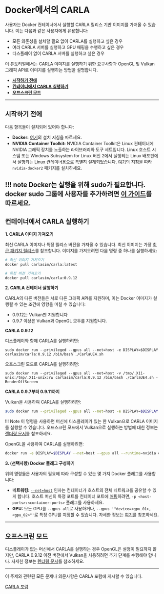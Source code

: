 # Docker에서의 CARLA

사용자는 Docker 컨테이너에서 실행할 CARLA 릴리스 기반 이미지를 가져올 수 있습니다. 이는 다음과 같은 사용자에게 유용합니다:

- 모든 의존성을 설치할 필요 없이 CARLA를 실행하고 싶은 경우
- 여러 CARLA 서버를 실행하고 GPU 매핑을 수행하고 싶은 경우
- 디스플레이 없이 CARLA 서버를 실행하고 싶은 경우

이 튜토리얼에서는 CARLA 이미지를 실행하기 위한 요구사항과 OpenGL 및 Vulkan 그래픽 API로 이미지를 실행하는 방법을 설명합니다.

- [__시작하기 전에__](#before-you-begin)
- [__컨테이너에서 CARLA 실행하기__](#running-carla-in-a-container)
- [__오프스크린 모드__](#off-screen-mode)

---
## 시작하기 전에

다음 항목들이 설치되어 있어야 합니다:

- __Docker:__ [여기](https://docs.docker.com/engine/install/)의 설치 지침을 따르세요.
- __NVIDIA Container Toolkit:__ NVIDIA Container Toolkit은 Linux 컨테이너에 NVIDIA 그래픽 장치를 노출하는 라이브러리와 도구 세트입니다. Linux 호스트 시스템 또는 Windows Subsystem for Linux 버전 2에서 실행되는 Linux 배포판에서 실행되는 Linux 컨테이너용으로 특별히 설계되었습니다. [여기](https://docs.nvidia.com/datacenter/cloud-native/container-toolkit/install-guide.html#installation-guide)의 지침을 따라 `nvidia-docker2` 패키지를 설치하세요.

!!! note
    Docker는 실행을 위해 sudo가 필요합니다. docker sudo 그룹에 사용자를 추가하려면 [이 가이드](https://docs.docker.com/install/linux/linux-postinstall/)를 따르세요.
---
## 컨테이너에서 CARLA 실행하기

__1. CARLA 이미지 가져오기__

최신 CARLA 이미지나 특정 릴리스 버전을 가져올 수 있습니다. 최신 이미지는 가장 [최근 패키지 릴리스](https://github.com/carla-simulator/carla/releases)를 참조합니다. 이미지를 가져오려면 다음 명령 중 하나를 실행하세요:

```sh
# 최신 이미지 가져오기
docker pull carlasim/carla:latest

# 특정 버전 가져오기
docker pull carlasim/carla:0.9.12
```

__2. CARLA 컨테이너 실행하기__

CARLA의 다른 버전들은 서로 다른 그래픽 API를 지원하며, 이는 Docker 이미지가 실행될 수 있는 조건에 영향을 미칠 수 있습니다:

- 0.9.12는 Vulkan만 지원합니다
- 0.9.7 이상은 Vulkan과 OpenGL 모두를 지원합니다.

__CARLA 0.9.12__

디스플레이와 함께 CARLA를 실행하려면:

```
sudo docker run --privileged --gpus all --net=host -e DISPLAY=$DISPLAY carlasim/carla:0.9.12 /bin/bash ./CarlaUE4.sh
```

오프스크린 모드로 CARLA를 실행하려면:

```
sudo docker run --privileged --gpus all --net=host -v /tmp/.X11-unix:/tmp/.X11-unix:rw carlasim/carla:0.9.12 /bin/bash ./CarlaUE4.sh -RenderOffScreen
```

__CARLA 0.9.7부터 0.9.11까지__

Vulkan을 사용하여 CARLA를 실행하려면:

```sh
sudo docker run --privileged --gpus all --net=host -e DISPLAY=$DISPLAY -e SDL_VIDEODRIVER=x11 -v /tmp/.X11-unix:/tmp/.X11-unix:rw carlasim/carla:0.9.11 /bin/bash ./CarlaUE4.sh -vulkan <-additonal-carla-flags>
```

!!! Note
    이 명령을 사용하면 머신에 디스플레이가 있는 한 Vulkan으로 CARLA 이미지를 실행할 수 있습니다. 오프스크린 모드에서 Vulkan으로 실행하는 방법에 대한 정보는 [렌더링 문서](adv_rendering_options.md#off-screen-mode)를 참조하세요.

OpenGL을 사용하여 CARLA를 실행하려면:

```sh
docker run -e DISPLAY=$DISPLAY --net=host --gpus all --runtime=nvidia carlasim/carla:<version> /bin/bash CarlaUE4.sh -opengl <-additonal-carla-flags>
```
__3. (선택사항) Docker 플래그 구성하기__

위의 명령들은 사용자의 필요에 따라 구성할 수 있는 몇 가지 Docker 플래그를 사용합니다:

- __네트워킹:__ [`--net=host`](https://docs.docker.com/engine/reference/run/#network-settings) 인자는 컨테이너가 호스트의 전체 네트워크를 공유할 수 있게 합니다. 호스트 머신의 특정 포트를 컨테이너 포트에 [매핑](https://docs.docker.com/engine/reference/run/#expose-incoming-ports)하려면, `-p <host-ports>:<container-ports>` 플래그를 사용하세요.
- __GPU:__ 모든 GPU를 `--gpus all`로 사용하거나, `--gpus '"device=<gpu_01>,<gpu_02>"'`로 특정 GPU를 지정할 수 있습니다. 자세한 정보는 [여기](https://docs.docker.com/config/containers/resource_constraints/#gpu)를 참조하세요.

---

## 오프스크린 모드

디스플레이가 없는 머신에서 CARLA를 실행하는 경우 OpenGL은 설정이 필요하지 않지만, CARLA 0.9.12 이전 버전에서 Vulkan을 사용하려면 추가 단계를 수행해야 합니다. 자세한 정보는 [렌더링 문서](adv_rendering_options.md#off-screen-mode)를 참조하세요.

---

이 주제와 관련된 모든 문제나 의문사항은 CARLA 포럼에 게시할 수 있습니다.

<div class="build-buttons">
<p>
<a href="https://github.com/carla-simulator/carla/discussions/" target="_blank" class="btn btn-neutral" title="CARLA 포럼으로 이동">
CARLA 포럼</a>
</p>
</div>